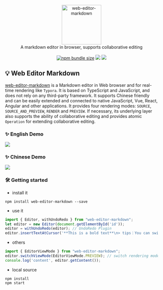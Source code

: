 
<p align="center">
<img width=130 alt="web-editor-markdown" src="https://gitee.com/zengyong2020/web-editor-markdown/raw/master/markdown.jpeg" />
<br>
A markdown editor in browser, supports collaborative editing
<br><br>
<a title="npm bundle size" target="_blank" href="https://www.npmjs.com/package/web-editor-markdown"><img alt="npm bundle size" src="https://img.shields.io/bundlephobia/minzip/web-editor-markdown?style=flat-square&color=blueviolet"></a>
<a title="Version" target="_blank" href="https://www.npmjs.com/package/web-editor-markdown"><img src="https://img.shields.io/npm/v/web-editor-markdown.svg?style=flat-square"></a>
<a title="Downloads" target="_blank" href="https://www.npmjs.com/package/web-editor-markdown"><img src="https://img.shields.io/npm/dt/web-editor-markdown.svg?style=flat-square&color=97ca00"></a>
<!-- <a title="Visitors" target="_blank" href="javascript:;"><img src="https://visitor-badge.glitch.me/badge?page_id=zengyong.web-editor-markdown"></a> -->
<br>
</p>

## 💡 Web Editor Markdown

[web-editor-markdown](https://github.com/Ben-love-zy/web-editor-markdown.git) is a Markdown editor in Web browser and for real-time rendering like `Typora`. It is based on TypeScript and JavaScript, and does not rely on any third-party framework. It supports Chinese friendly and can be easily extended and connected to native JavaScript, Vue, React, Angular and other applications. It provides four rendering modes: `SOURCE`, `SOURCE_AND_PREVIEW`, `RENDER` and `PREVIEW`. If necessary, its underlying layer also supports the ability of collaborative editing and provides atomic `Operation` for extending collaborative editing.

### ✨ English Demo
![](https://gitee.com/zengyong2020/web-editor-markdown/raw/master/demo-en.gif)
### ✨ Chinese Demo
![](https://gitee.com/zengyong2020/web-editor-markdown/raw/master/demo-zh.gif)


### 🛠️ Getting started
* install it
```shell
npm install web-editor-markdown --save
```
* use it
```ts
import { Editor, withUndoRedo } from "web-editor-markdown";
let editor = new Editor(document.getElementById('id'));
editor = withUndoRedo(editor); // UndoRedo Plugin
editor.insertTextAtCursor('**This is a bold text**\n> tips：You can switch source mode with `cmd+/`');
```

* others
```ts
import { EditorViewMode } from "web-editor-markdown";
editor.switchViewMode(EditorViewMode.PREVIEW); // switch rendering mode，(shortcut key: 'cmd+/')
console.log('content', editor.getContent());
```

* local source
```shell
npm install
npm start
```
